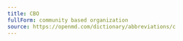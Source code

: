 ```yaml
---
title: CBO
fullForm: community based organization
source: https://openmd.com/dictionary/abbreviations/c
---
```

